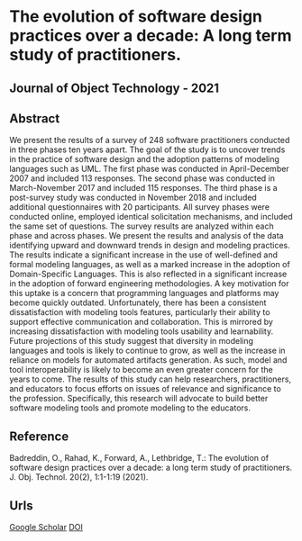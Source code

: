 # The evolution of software design practices over a decade: A long term study of practitioners.
## Journal of Object Technology - 2021

## Abstract

We present the results of a survey of 248 software practitioners conducted in three phases ten years apart. The goal of the study is to uncover trends in the practice of software design and the adoption patterns of modeling languages such as UML. The first phase was conducted in April-December 2007 and included 113 responses. The second phase was conducted in March-November 2017 and included 115 responses. The third phase is a post-survey study was conducted in November 2018 and included additional questionnaires with 20 participants. All survey phases were conducted online, employed identical solicitation mechanisms, and included the same set of questions. The survey results are analyzed within each phase and across phases. We present the results and analysis of the data identifying upward and downward trends in design and modeling practices. The results indicate a significant increase in the use of well-defined and formal modeling languages, as well as a marked increase in the adoption of Domain-Specific Languages. This is also reflected in a significant increase in the adoption of forward engineering methodologies. A key motivation for this uptake is a concern that programming languages and platforms may become quickly outdated. Unfortunately, there has been a consistent dissatisfaction with modeling tools features, particularly their ability to support effective communication and collaboration. This is mirrored by increasing dissatisfaction with modeling tools usability and learnability. Future projections of this study suggest that diversity in modeling languages and tools is likely to continue to grow, as well as the increase in reliance on models for automated artifacts generation. As such, model and tool interoperability is likely to become an even greater concern for the years to come. The results of this study can help researchers, practitioners, and educators to focus efforts on issues of relevance and significance to the profession. Specifically, this research will advocate to build better software modeling tools and promote modeling to the educators.

## Reference

Badreddin, O., Rahad, K., Forward, A., Lethbridge, T.: The evolution of software design practices over a decade: a long term study of practitioners. J. Obj. Technol. 20(2), 1:1-1:19 (2021).

## Urls

[Google Scholar](https://scholar.google.com.sg/citations?view_op=view_citation&hl=en&user=0PWZ8YMAAAAJ&sortby=pubdate&citation_for_view=0PWZ8YMAAAAJ:4DMP91E08xMC)
[DOI](https://doi.org/10.5381/jot.2021.20.2.a1)